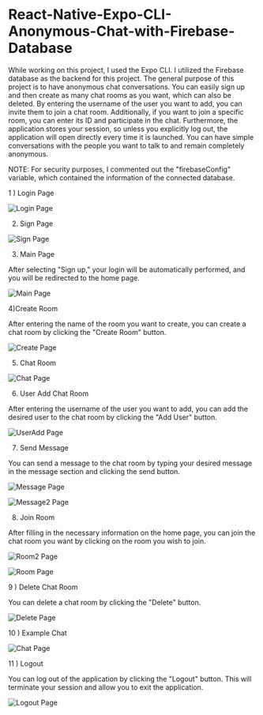 # React-Native-Expo-CLI-Anonymous-Chat-with-Firebase-Database


While working on this project, I used the Expo CLI. I utilized the Firebase database as the backend for this project.
The general purpose of this project is to have anonymous chat conversations. 
You can easily sign up and then create as many chat rooms as you want, which can also be deleted.
By entering the username of the user you want to add, you can invite them to join a chat room. Additionally, 
if you want to join a specific room, you can enter its ID and participate in the chat. Furthermore, the application stores your session,
so unless you explicitly log out, the application will open directly every time it is launched. 
You can have simple conversations with the people you want to talk to and remain completely anonymous.

NOTE: For security purposes, I commented out the "firebaseConfig" variable, which contained the information of the connected database.

 1 ) Login Page 
 
![Login Page](https://github.com/huseyiinozel/React-Native-Expo-CLI-Anonymous-Chat-with-Firebase-Database/blob/master/1.jpg)

2) Sign Page
   
![Sign Page](https://github.com/huseyiinozel/React-Native-Expo-CLI-Anonymous-Chat-with-Firebase-Database/blob/master/2.jpg)

3) Main Page


After selecting "Sign up," your login will be automatically performed, and you will be redirected to the home page.

![Main Page](https://github.com/huseyiinozel/React-Native-Expo-CLI-Anonymous-Chat-with-Firebase-Database/blob/master/3.jpg)


4)Create Room 

After entering the name of the room you want to create, you can create a chat room by clicking the "Create Room" button.

![Create Page](https://github.com/huseyiinozel/React-Native-Expo-CLI-Anonymous-Chat-with-Firebase-Database/blob/master/4.jpg)


5) Chat Room

 ![Chat Page](https://github.com/huseyiinozel/React-Native-Expo-CLI-Anonymous-Chat-with-Firebase-Database/blob/master/5.jpg)  


6) User Add Chat Room

 After entering the username of the user you want to add, you can add the desired user to the chat room by clicking the "Add User" button.

 ![UserAdd Page](https://github.com/huseyiinozel/React-Native-Expo-CLI-Anonymous-Chat-with-Firebase-Database/blob/master/6.jpg)  


 7) Send Message

You can send a message to the chat room by typing your desired message in the message section and clicking the send button.

![Message Page](https://github.com/huseyiinozel/React-Native-Expo-CLI-Anonymous-Chat-with-Firebase-Database/blob/master/7.jpg)  
  
![Message2 Page](https://github.com/huseyiinozel/React-Native-Expo-CLI-Anonymous-Chat-with-Firebase-Database/blob/master/8.jpg)  


8) Join Room

After filling in the necessary information on the home page, you can join the chat room you want by clicking on the room you wish to join.

![Room2 Page](https://github.com/huseyiinozel/React-Native-Expo-CLI-Anonymous-Chat-with-Firebase-Database/blob/master/9.jpg) 

![Room Page](https://github.com/huseyiinozel/React-Native-Expo-CLI-Anonymous-Chat-with-Firebase-Database/blob/master/10.jpg) 


9 ) Delete Chat Room


You can delete a chat room by clicking the "Delete" button.

![Delete Page](https://github.com/huseyiinozel/React-Native-Expo-CLI-Anonymous-Chat-with-Firebase-Database/blob/master/12.jpg) 


10 ) Example Chat

![Chat Page](https://github.com/huseyiinozel/React-Native-Expo-CLI-Anonymous-Chat-with-Firebase-Database/blob/master/11.jpg) 


11 ) Logout

You can log out of the application by clicking the "Logout" button. This will terminate your session and allow you to exit the application.

![Logout Page](https://github.com/huseyiinozel/React-Native-Expo-CLI-Anonymous-Chat-with-Firebase-Database/blob/master/13.jpg) 




   
 

   
